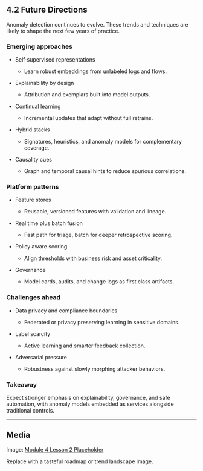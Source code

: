 ## 4.2 Future Directions

Anomaly detection continues to evolve. These trends and techniques are likely
to shape the next few years of practice.

### Emerging approaches

- Self‑supervised representations
  - Learn robust embeddings from unlabeled logs and flows.

- Explainability by design
  - Attribution and exemplars built into model outputs.

- Continual learning
  - Incremental updates that adapt without full retrains.

- Hybrid stacks
  - Signatures, heuristics, and anomaly models for complementary coverage.

- Causality cues
  - Graph and temporal causal hints to reduce spurious correlations.

### Platform patterns

- Feature stores
  - Reusable, versioned features with validation and lineage.

- Real time plus batch fusion
  - Fast path for triage, batch for deeper retrospective scoring.

- Policy aware scoring
  - Align thresholds with business risk and asset criticality.

- Governance
  - Model cards, audits, and change logs as first class artifacts.

### Challenges ahead

- Data privacy and compliance boundaries
  - Federated or privacy preserving learning in sensitive domains.

- Label scarcity
  - Active learning and smarter feedback collection.

- Adversarial pressure
  - Robustness against slowly morphing attacker behaviors.

### Takeaway

Expect stronger emphasis on explainability, governance, and safe automation,
with anomaly models embedded as services alongside traditional controls.

---

## Media

Image:
[Module 4 Lesson 2 Placeholder](https://placehold.co/960x540?text=Future+Directions)

Replace with a tasteful roadmap or trend landscape image.
